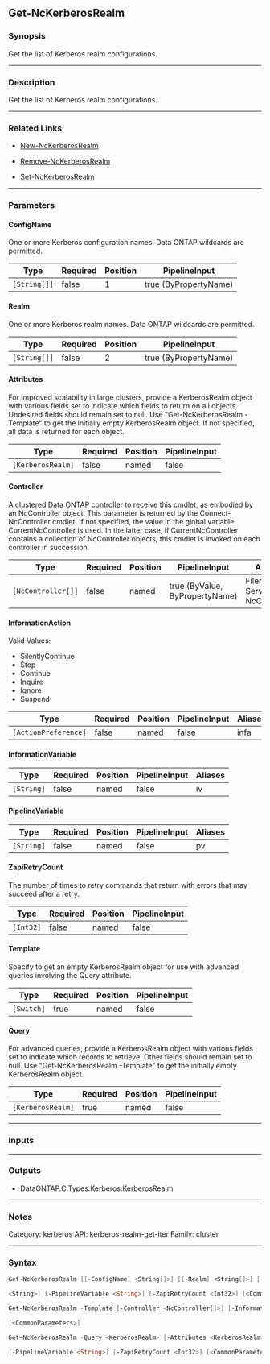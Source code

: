 Get-NcKerberosRealm
-------------------

### Synopsis
Get the list of Kerberos realm configurations.

---

### Description

Get the list of Kerberos realm configurations.

---

### Related Links
* [New-NcKerberosRealm](New-NcKerberosRealm)

* [Remove-NcKerberosRealm](Remove-NcKerberosRealm)

* [Set-NcKerberosRealm](Set-NcKerberosRealm)

---

### Parameters
#### **ConfigName**
One or more Kerberos configuration names.  Data ONTAP wildcards are permitted.

|Type        |Required|Position|PipelineInput        |
|------------|--------|--------|---------------------|
|`[String[]]`|false   |1       |true (ByPropertyName)|

#### **Realm**
One or more Kerberos realm names.  Data ONTAP wildcards are permitted.

|Type        |Required|Position|PipelineInput        |
|------------|--------|--------|---------------------|
|`[String[]]`|false   |2       |true (ByPropertyName)|

#### **Attributes**
For improved scalability in large clusters, provide a KerberosRealm object with various fields set to indicate which fields to return on all objects.  Undesired fields should remain set to null.  Use "Get-NcKerberosRealm -Template" to get the initially empty KerberosRealm object.  If not specified, all data is returned for each object.

|Type             |Required|Position|PipelineInput|
|-----------------|--------|--------|-------------|
|`[KerberosRealm]`|false   |named   |false        |

#### **Controller**
A clustered Data ONTAP controller to receive this cmdlet, as embodied by an NcController object.  This parameter is returned by the Connect-NcController cmdlet.  If not specified, the value in the global variable CurrentNcController is used.  In the latter case, if CurrentNcController contains a collection of NcController objects, this cmdlet is invoked on each controller in succession.

|Type              |Required|Position|PipelineInput                 |Aliases                          |
|------------------|--------|--------|------------------------------|---------------------------------|
|`[NcController[]]`|false   |named   |true (ByValue, ByPropertyName)|Filer<br/>Server<br/>NcController|

#### **InformationAction**

Valid Values:

* SilentlyContinue
* Stop
* Continue
* Inquire
* Ignore
* Suspend

|Type                |Required|Position|PipelineInput|Aliases|
|--------------------|--------|--------|-------------|-------|
|`[ActionPreference]`|false   |named   |false        |infa   |

#### **InformationVariable**

|Type      |Required|Position|PipelineInput|Aliases|
|----------|--------|--------|-------------|-------|
|`[String]`|false   |named   |false        |iv     |

#### **PipelineVariable**

|Type      |Required|Position|PipelineInput|Aliases|
|----------|--------|--------|-------------|-------|
|`[String]`|false   |named   |false        |pv     |

#### **ZapiRetryCount**
The number of times to retry commands that return with errors that may succeed after a retry.

|Type     |Required|Position|PipelineInput|
|---------|--------|--------|-------------|
|`[Int32]`|false   |named   |false        |

#### **Template**
Specify to get an empty KerberosRealm object for use with advanced queries involving the Query attribute.

|Type      |Required|Position|PipelineInput|
|----------|--------|--------|-------------|
|`[Switch]`|true    |named   |false        |

#### **Query**
For advanced queries, provide a KerberosRealm object with various fields set to indicate which records to retrieve.  Other fields should remain set to null.  Use "Get-NcKerberosRealm -Template" to get the initially empty KerberosRealm object.

|Type             |Required|Position|PipelineInput|
|-----------------|--------|--------|-------------|
|`[KerberosRealm]`|true    |named   |false        |

---

### Inputs

---

### Outputs
* DataONTAP.C.Types.Kerberos.KerberosRealm

---

### Notes
Category: kerberos
API: kerberos-realm-get-iter
Family: cluster

---

### Syntax
```PowerShell
Get-NcKerberosRealm [[-ConfigName] <String[]>] [[-Realm] <String[]>] [-Attributes <KerberosRealm>] [-Controller <NcController[]>] [-InformationAction <ActionPreference>] [-InformationVariable 
```
```PowerShell
<String>] [-PipelineVariable <String>] [-ZapiRetryCount <Int32>] [<CommonParameters>]
```
```PowerShell
Get-NcKerberosRealm -Template [-Controller <NcController[]>] [-InformationAction <ActionPreference>] [-InformationVariable <String>] [-PipelineVariable <String>] [-ZapiRetryCount <Int32>] 
```
```PowerShell
[<CommonParameters>]
```
```PowerShell
Get-NcKerberosRealm -Query <KerberosRealm> [-Attributes <KerberosRealm>] [-Controller <NcController[]>] [-InformationAction <ActionPreference>] [-InformationVariable <String>] 
```
```PowerShell
[-PipelineVariable <String>] [-ZapiRetryCount <Int32>] [<CommonParameters>]
```
